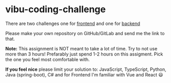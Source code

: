 # vibu-coding-challenge

There are two challenges one for [frontend](frontend/) and one for [backend](backend/)

Please make your own repository on GitHub/GitLab and send me the link to that.

**Note:** This assignment is NOT meant to take a lot of time. Try to not use more than 3 hours! Prefarably just spend 1-2 hours on this assigment. Pick the one you feel most comfortable with.

**If you feel nice** please limit your solution to: JavaScript, TypeScript, Python, Java (spring-boot), C# and for Frontend I'm familiar with Vue and React :smiley:
